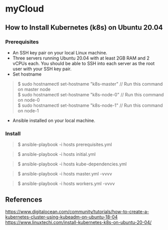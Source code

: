 # myCloud
## How to Install Kubernetes (k8s) on Ubuntu 20.04
### Prerequisites

 - An SSH key pair on your local Linux machine.
 - Three servers running Ubuntu 20.04 with at least 2GB RAM and 2 vCPUs each. You should be able to SSH into each server as the root user with your SSH key pair.
 - Set hostname
> $ sudo hostnamectl set-hostname "k8s-master"  // Run this command on master node  
> $ sudo hostnamectl set-hostname "k8s-node-0"  // Run this command on node-0  
> $ sudo hostnamectl set-hostname "k8s-node-1"  // Run this command on node-1
 - Ansible installed on your local machine.

### Install
> $ ansible-playbook -i hosts prerequisites.yml 

> $ ansible-playbook -i hosts initial.yml 

> $ ansible-playbook -i hosts kube-dependencies.yml 

> $ ansible-playbook -i hosts master.yml -vvvv 

> $ ansible-playbook -i hosts workers.yml -vvvv 

## References
https://www.digitalocean.com/community/tutorials/how-to-create-a-kubernetes-cluster-using-kubeadm-on-ubuntu-18-04
https://www.linuxtechi.com/install-kubernetes-k8s-on-ubuntu-20-04/

